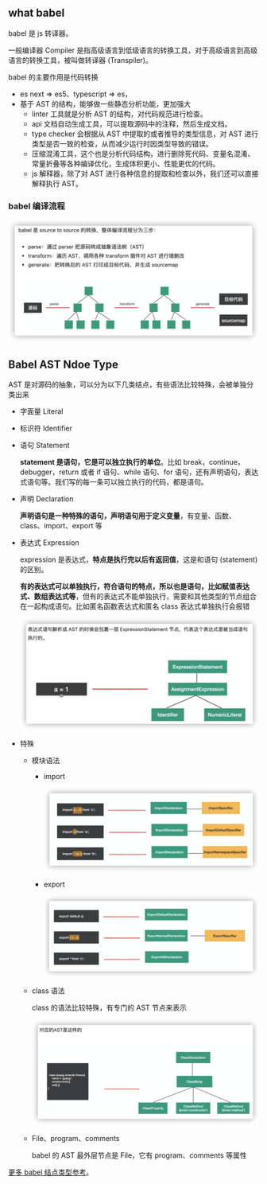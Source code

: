 ## what babel

babel 是 js 转译器。

一般编译器 Compiler 是指高级语言到低级语言的转换工具，对于高级语言到高级语言的转换工具，被叫做转译器 (Transpiler)。

babel 的主要作用是代码转换

- es next => es5、typescript => es，
- 基于 AST 的结构，能够做一些静态分析功能，更加强大
  - linter 工具就是分析 AST 的结构，对代码规范进行检查。
  - api 文档自动生成工具，可以提取源码中的注释，然后生成文档。
  - type checker 会根据从 AST 中提取的或者推导的类型信息，对 AST 进行类型是否一致的检查，从而减少运行时因类型导致的错误。
  - 压缩混淆工具，这个也是分析代码结构，进行删除死代码、变量名混淆、常量折叠等各种编译优化，生成体积更小、性能更优的代码。
  - js 解释器，除了对 AST 进行各种信息的提取和检查以外，我们还可以直接解释执行 AST。

### babel 编译流程

<img src="${images}/image-20210528194109636.png" alt="image-20210528194109636" style="zoom:80%;" />

## Babel AST Ndoe Type

AST 是对源码的抽象，可以分为以下几类结点，有些语法比较特殊，会被单独分类出来

- 字面量 Literal

- 标识符 Identifier

- 语句 Statement

  **statement 是语句，它是可以独立执行的单位**。比如 break，continue，debugger，return 或者 if 语句、while 语句、for 语句，还有声明语句，表达式语句等。我们写的每一条可以独立执行的代码，都是语句。

- 声明 Declaration

  **声明语句是一种特殊的语句，声明语句用于定义变量**，有变量、函数、class、import、export 等

- 表达式 Expression

  expression 是表达式，**特点是执行完以后有返回值**，这是和语句 (statement) 的区别。

  **有的表达式可以单独执行，符合语句的特点，所以也是语句，比如赋值表达式、数组表达式等**，但有的表达式不能单独执行，需要和其他类型的节点组合在一起构成语句。比如匿名函数表达式和匿名 class 表达式单独执行会报错

  <img src="${images}/image-20210528214125057.png" alt="image-20210528214125057" style="zoom:80%;" />

- 特殊

  - 模块语法

    - import

      <img src="${images}/image-20210528214514249.png" alt="image-20210528214514249" style="zoom:80%;" />

    - export

      <img src="${images}/image-20210528214624847.png" alt="image-20210528214624847" style="zoom:80%;" />

  - class 语法

    class 的语法比较特殊，有专门的 AST 节点来表示

    <img src="${images}/image-20210528214335053.png" alt="image-20210528214335053" style="zoom:80%;" />

  - File、program、comments 

    babel 的 AST 最外层节点是 File，它有 program、comments 等属性

[更多 babel 结点类型参考](https://github.com/babel/babel/blob/main/packages/babel-parser/ast/spec.md)。

